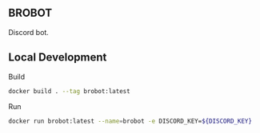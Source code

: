 ## BROBOT

Discord bot.

## Local Development

Build

```sh
docker build . --tag brobot:latest
```

Run

```sh 
docker run brobot:latest --name=brobot -e DISCORD_KEY=${DISCORD_KEY}
```
